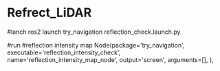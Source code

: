 # Refrect_LiDAR

#lanch
ros2 launch try_navigation reflection_check.launch.py 

#run 
#reflection intensity map
Node(package='try_navigation',
     executable='reflection_intensity_check',
          name='reflection_intensity_map_node',
          output='screen',
          arguments=[],
    ),
